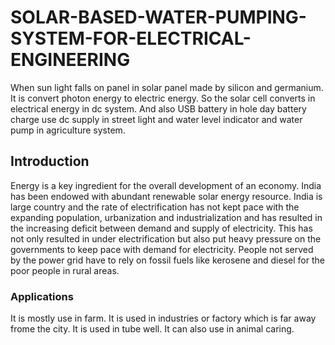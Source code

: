 # SOLAR-BASED-WATER-PUMPING-SYSTEM-FOR-ELECTRICAL-ENGINEERING
When sun light falls on panel in solar panel made by silicon and germanium. It is convert photon energy to electric energy. So the solar cell converts in electrical energy in dc system. And also USB battery in hole day battery charge use dc supply in street light and water level indicator and water pump in agriculture system.
## Introduction
Energy is a key ingredient for the overall development of an economy. India has been endowed with abundant renewable solar energy resource. India is large country and the rate of electrification has not kept pace with the expanding population, urbanization and industrialization and has resulted in the increasing deficit between demand and supply of electricity. This has not only resulted in under electrification but also put heavy pressure on the governments to keep pace with demand for electricity. People not served by the power grid have to rely on fossil fuels like kerosene and diesel for the poor people in rural areas.
### Applications
It is mostly use in farm.
It is used in industries or factory which is far away frome the city.
It is used in tube well.
It can also use in animal caring.

